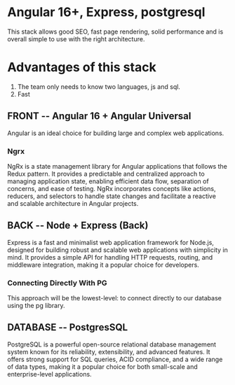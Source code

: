 # Angular 16+, Express, postgresql

This stack allows good SEO, fast page rendering, solid performance and is overall simple to use with the right architecture.

# Advantages of this stack

1. The team only needs to know two languages, js and sql.
2. Fast

## FRONT -- Angular 16 + Angular Universal

Angular is an ideal choice for building large and complex web applications.

### Ngrx

NgRx is a state management library for Angular applications that follows the Redux pattern. It provides a predictable and centralized approach to managing application state, enabling efficient data flow, separation of concerns, and ease of testing. NgRx incorporates concepts like actions, reducers, and selectors to handle state changes and facilitate a reactive and scalable architecture in Angular projects.

## BACK -- Node + Express (Back)

Express is a fast and minimalist web application framework for Node.js, designed for building robust and scalable web applications with simplicity in mind. It provides a simple API for handling HTTP requests, routing, and middleware integration, making it a popular choice for developers.

### Connecting Directly With PG

This approach will be the lowest-level: to connect directly to our database using the pg library.

## DATABASE -- PostgresSQL 

PostgreSQL is a powerful open-source relational database management system known for its reliability, extensibility, and advanced features. It offers strong support for SQL queries, ACID compliance, and a wide range of data types, making it a popular choice for both small-scale and enterprise-level applications.
